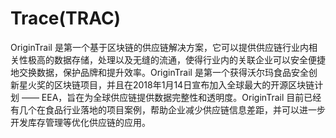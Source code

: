 # 

# Trace(TRAC)

OriginTrail 是第一个基于区块链的供应链解决方案，它可以提供供应链行业内相关性极高的数据存储，处理以及无缝的流通，使得行业内的关联企业可以安全便捷地交换数据，保护品牌和提升效率。OriginTrail 是第一个获得沃尔玛食品安全创新星火奖的区块链项目，并且在2018年1月14日宣布加入全球最大的开源区块链计划 —— EEA，旨在为全球供应链提供数据完整性和透明度。OriginTrail 目前已经有几个在食品行业落地的项目案例，帮助企业减少供应链信息差距，并可以进一步开发库存管理等优化供应链的应用。


